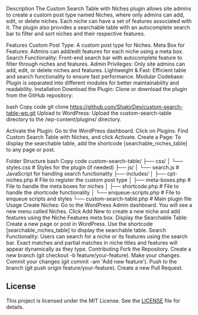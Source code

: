 Description
The Custom Search Table with Niches plugin allows site admins to create a custom post type named Niches, where only admins can add, edit, or delete niches. Each niche can have a set of features associated with it. The plugin also provides a searchable table with an autocomplete search bar to filter and sort niches and their respective features.

Features
Custom Post Type: A custom post type for Niches.
Meta Box for Features: Admins can add/edit features for each niche using a meta box.
Search Functionality: Front-end search bar with autocomplete feature to filter through niches and features.
Admin Privileges: Only site admins can add, edit, or delete niches and features.
Lightweight & Fast: Efficient table and search functionality to ensure fast performance.
Modular Codebase: Plugin is separated into different modules for better maintainability and readability.
Installation
Download the Plugin:
Clone or download the plugin from the GitHub repository:

bash
Copy code
git clone https://github.com/ShakirDev/custom-search-table-wp.git
Upload to WordPress:
Upload the custom-search-table directory to the /wp-content/plugins/ directory.

Activate the Plugin:
Go to the WordPress dashboard.
Click on Plugins.
Find Custom Search Table with Niches, and click Activate.
Create a Page:
To display the searchable table, add the shortcode [searchable_niches_table] to any page or post.

Folder Structure
bash
Copy code
custom-search-table/
├── css/
│ └── styles.css # Styles for the plugin (if needed)
├── js/
│ └── search.js # JavaScript for handling search functionality
├── includes/
│ ├── cpt-niches.php # File to register the custom post type
│ ├── meta-boxes.php # File to handle the meta boxes for niches
│ ├── shortcode.php # File to handle the shortcode functionality
│ └── enqueue-scripts.php # File to enqueue scripts and styles
└── custom-search-table.php # Main plugin file
Usage
Create Niches:
Go to the WordPress Admin dashboard.
You will see a new menu called Niches.
Click Add New to create a new niche and add features using the Niche Features meta box.
Display the Searchable Table:
Create a new page or post in WordPress.
Use the shortcode [searchable_niches_table] to display the searchable table.
Search Functionality:
Users can search for a niche or its features using the search bar.
Exact matches and partial matches in niche titles and features will appear dynamically as they type.
Contributing
Fork the Repository.
Create a new branch (git checkout -b feature/your-feature).
Make your changes.
Commit your changes (git commit -am 'Add new feature').
Push to the branch (git push origin feature/your-feature).
Create a new Pull Request.

## License

This project is licensed under the MIT License. See the [LICENSE](LICENSE) file for details.
